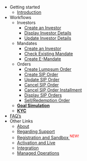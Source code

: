 - Getting started
  - [Introduction](/)
- Workflows
  - Investors
    - [Create an Investor](/pages/workflows/create-an-investor)
    - [Display Investor Details](/pages/workflows/display-investor-details)
    - [Update Investor Details](/pages/workflows/update-investor-details)
  - Mandates
    - [Create an Investor](/pages/workflows/create-a-mandate)
    - [Check Existing Mandate](/pages/workflows/check-existing-mandate)
    - [Create E-Mandate](/pages/workflows/create-e-mandate)
  - Orders
    - [Create Lumpsum Order](/pages/workflows/create-lumpsum-order)
    - [Create SIP Order](/pages/workflows/create-sip-order)
    - [Update SIP Order](/pages/workflows/update-sip-order)
    - [Cancel SIP Order](/pages/workflows/cancel-sip-order)
    - [Cancel SIP Order Installment](/pages/workflows/cancel-sip-order-installment)
    - [Display SIP Orders](/pages/workflows/display-sip-orders)
    - [Sell/Redemption Order](/pages/workflows/sell-redemption-order)
  - [**Goal Simulation**](/pages/workflows/goal-simulation)
  - [**KYC**](/pages/workflows/kyc-steps)
- [FAQ’s](/pages/faqs)
- Other Links
  - [About](/pages/other-links/about-us)
  - [Regarding Support](/pages/other-links/regarding-support)
  - <a style="display:inline;border-right-style:none;" href="/pages/other-links/registration-and-sandbox">
      Registration and Sandbox
    </a> <sup style="color:red;">NEW!</sup>
  - [Activation and Live](/pages/other-links/activation-and-live)
  - [Integration](/pages/other-links/integration)
  - [Managed Operations](/pages/other-links/managed-operations)
